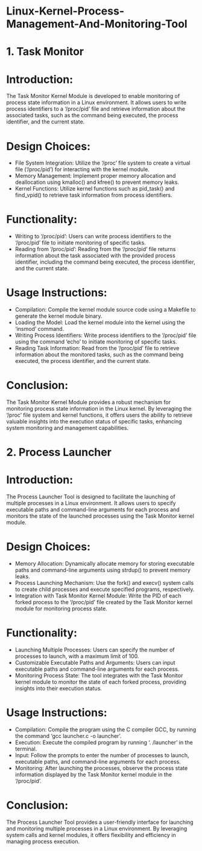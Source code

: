 # Linux-Kernel-Process-Management-And-Monitoring-Tool


# 1. Task Monitor 

# Introduction: 
The Task Monitor Kernel Module is developed to enable monitoring of process state information in a Linux environment. It allows users to write process identifiers to a ‘/proc/pid’ file and retrieve information about the associated tasks, such as the command being executed, the process identifier, and the current state. 

# Design Choices: 
  - File System Integration: Utilize the ‘/proc’ file system to create a virtual file (‘/proc/pid’) for interacting with the kernel module.
  - Memory Management: Implement proper memory allocation and deallocation using kmalloc() and kfree() to prevent memory leaks.
  - Kernel Functions: Utilize kernel functions such as pid_task() and find_vpid() to retrieve task information from process identifiers.
    
# Functionality: 
  - Writing to ‘/proc/pid’: Users can write process identifiers to the ‘/proc/pid’ file to initiate monitoring of specific tasks.
  - Reading from ‘/proc/pid’: Reading from the ‘/proc/pid’ file returns information about the task associated with the provided process identifier, including the       command being executed, the process identifier, and the current state.

# Usage Instructions: 
  - Compilation: Compile the kernel module source code using a Makefile to generate the kernel module binary.
  - Loading the Model: Load the kernel module into the kernel using the ‘insmod’ command. 
  - Writing Process Identifiers: Write process identifiers to the ‘/proc/pid’ file using the command ‘echo’ to initiate monitoring of specific tasks.
  - Reading Task Information: Read from the ‘/proc/pid’ file to retrieve information about the monitored tasks, such as the command being executed, the process         identifier, and the current state.
    
# Conclusion: 
The Task Monitor Kernel Module provides a robust mechanism for monitoring process state information in the Linux kernel. By leveraging the ‘/proc’ file system and kernel functions, it offers users the ability to retrieve valuable insights into the execution status of specific tasks, enhancing system monitoring and management capabilities. 


# 2. Process Launcher 

# Introduction: 
The Process Launcher Tool is designed to facilitate the launching of multiple processes in a Linux environment. It allows users to specify executable paths and command-line arguments for each process and monitors the state of the launched processes using the Task Monitor kernel module. 

# Design Choices: 
  - Memory Allocation: Dynamically allocate memory for storing executable paths and command-line arguments using strdup() to prevent memory leaks.
  - Process Launching Mechanism: Use the fork() and execv() system calls to create child processes and execute specified programs, respectively.
  - Integration with Task Monitor Kernel Module: Write the PID of each forked process to the ‘/proc/pid’ file created by the Task Monitor kernel module for             monitoring process state.
    
# Functionality: 
  - Launching Multiple Processes: Users can specify the number of processes to launch, with a maximum limit of 100.
  - Customizable Executable Paths and Arguments: Users can input executable paths and command-line arguments for each process.
  - Monitoring Process State: The tool integrates with the Task Monitor kernel module to monitor the state of each forked process, providing insights into their         execution status.
    
# Usage Instructions: 
  - Compilation: Compile the program using the C compiler GCC, by running the command ‘gcc launcher.c -o launcher’. 
  - Execution: Execute the compiled program by running ‘. /launcher’ in the terminal.
  - Input: Follow the prompts to enter the number of processes to launch, executable paths, and command-line arguments for each process.
  - Monitoring: After launching the processes, observe the process state information displayed by the Task Monitor kernel module in the ‘/proc/pid’.

# Conclusion: 
The Process Launcher Tool provides a user-friendly interface for launching and monitoring multiple processes in a Linux environment. By leveraging system calls and kernel modules, it offers flexibility and efficiency in managing process execution.
